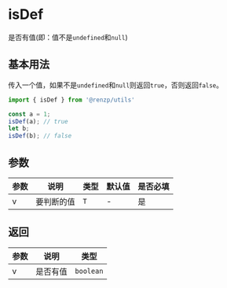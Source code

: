 # isDef

是否有值(即：值不是`undefined`和`null`)

## 基本用法

传入一个值，如果不是`undefined`和`null`则返回`true`，否则返回`false`。

```ts
import { isDef } from '@renzp/utils'

const a = 1;
isDef(a); // true
let b;
isDef(b); // false
```

## 参数

| 参数 | 说明       | 类型 | 默认值 | 是否必填 |
| ---- | ---------- | ---- | ------ | -------- |
| v    | 要判断的值 | `T`  | -      | 是       |

## 返回

| 参数 | 说明     | 类型      |
| ---- | -------- | --------- |
| v    | 是否有值 | `boolean` |
